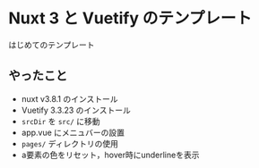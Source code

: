 # Nuxt 3 と Vuetify のテンプレート

<!-- Look at the [Nuxt 3 documentation](https://nuxt.com/docs/getting-started/introduction) to learn more.

## Setup -->

はじめてのテンプレート

## やったこと

* nuxt v3.8.1 のインストール
* Vuetify 3.3.23 のインストール
* `srcDir` を `src/` に移動
* app.vue にメニュバーの設置
* `pages/` ディレクトリの使用
* a要素の色をリセット，hover時にunderlineを表示


<!-- Make sure to install the dependencies:

```bash
# npm
npm install

# pnpm
pnpm install

# yarn
yarn install

# bun
bun install
```

## Development Server

Start the development server on `http://localhost:3000`:

```bash
# npm
npm run dev

# pnpm
pnpm run dev

# yarn
yarn dev

# bun
bun run dev
```

## Production

Build the application for production:

```bash
# npm
npm run build

# pnpm
pnpm run build

# yarn
yarn build

# bun
bun run build
```

Locally preview production build:

```bash
# npm
npm run preview

# pnpm
pnpm run preview

# yarn
yarn preview

# bun
bun run preview
```

Check out the [deployment documentation](https://nuxt.com/docs/getting-started/deployment) for more information. -->
